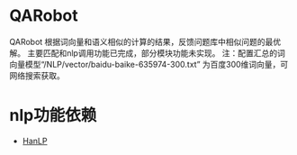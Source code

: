 # QARobot
QARobot
根据词向量和语义相似的计算的结果，反馈问题库中相似问题的最优解。
主要匹配和nlp调用功能已完成，部分模块功能未实现。
注：配置汇总的词向量模型“/NLP/vector/baidu-baike-635974-300.txt” 为百度300维词向量，可网络搜索获取。
# nlp功能依赖
- [HanLP](https://github.com/hankcs/HanLP) 
